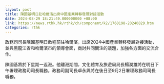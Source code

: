 ```yaml
---
layout: post
title: 陳國基明日赴哈爾濱出席中國產業轉移發展對接活動
date: 2024-08-29 18:21:49.000000000 +08:00
link: https://news.rthk.hk/rthk/ch/component/k2/1768198-20240829.htm
categories: rthk
---
```


政務司司長陳國基明日啟程前往哈爾濱，出席2024中國產業轉移發展對接活動，並與黑龍江省和哈爾濱巿的領導會面，商討共同關注的議題，加強各方面的交流合作。
 
陳國基將於下星期一返港。他離港期間，文化體育及旅遊局局長楊潤雄將在明日下午署理政務司司長職務，政務司副司長卓永興將在後日至9月2日署理政務司司長職務。
